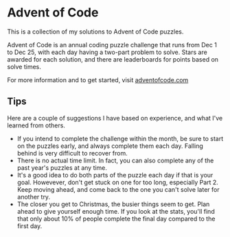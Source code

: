 # Advent of Code

This is a collection of my solutions to Advent of Code puzzles.

Advent of Code is an annual coding puzzle challenge that runs from Dec 1 to Dec 25, with each day having a two-part problem to solve. Stars are awarded for each solution, and there are leaderboards for points based on solve times.

For more information and to get started, visit [adventofcode.com](https://adventofcode.com)

## Tips

Here are a couple of suggestions I have based on experience, and what I've learned from others.

- If you intend to complete the challenge within the month, be sure to start on the puzzles early, and always complete them each day. Falling behind is very difficult to recover from.
- There is no actual time limit. In fact, you can also complete any of the past year's puzzles at any time.
- It's a good idea to do both parts of the puzzle each day if that is your goal. Howevever, don't get stuck on one for too long, especially Part 2. Keep moving ahead, and come back to the one you can't solve later for another try.
- The closer you get to Christmas, the busier things seem to get. Plan ahead to give yourself enough time. If you look at the stats, you'll find that only about 10% of people complete the final day compared to the first day.

